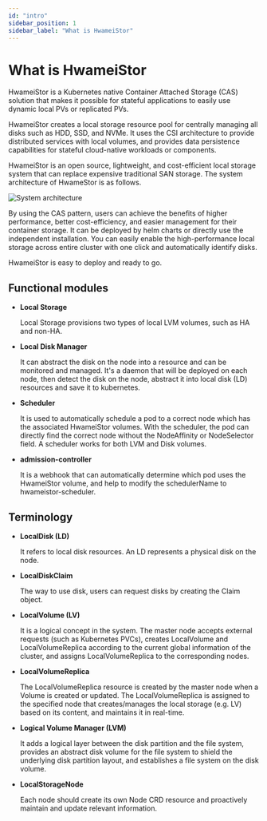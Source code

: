```yaml
---
id: "intro"
sidebar_position: 1
sidebar_label: "What is HwameiStor"
---
```


# What is HwameiStor

HwameiStor is a Kubernetes native Container Attached Storage (CAS) solution that makes it possible for stateful applications to easily use dynamic local PVs or replicated PVs.  

HwameiStor creates a local storage resource pool for centrally managing all disks such as HDD, SSD, and NVMe. It uses the CSI architecture to provide distributed services with local volumes, and provides data persistence capabilities for stateful cloud-native workloads or components.

HwameiStor is an open source, lightweight, and cost-efficient local storage system that can replace expensive traditional SAN storage. The system architecture of HwameStor is as follows.

![System architecture](img/architecture.png)

 By using the CAS pattern, users can achieve the benefits of higher performance, better cost-efficiency, and easier management for their container storage. It can be deployed by helm charts or directly use the independent installation. You can easily enable the high-performance local storage across entire cluster with one click and automatically identify disks.

HwameiStor is easy to deploy and ready to go.

## Functional modules

- **Local Storage**
  
  Local Storage provisions two types of local LVM volumes, such as HA and non-HA.

- **Local Disk Manager**
  
  It can abstract the disk on the node into a resource and can be monitored and managed. It's a daemon that will be deployed on each node, then detect the disk on the node, abstract it into local disk (LD) resources and save it to kubernetes.

- **Scheduler**
  
  It is used to automatically schedule a pod to a correct node which has the associated HwameiStor volumes. With the scheduler, the pod can directly find the correct node without the NodeAffinity or NodeSelector field. A scheduler works for both LVM and Disk volumes.

- **admission-controller**

  It is a webhook that can automatically determine which pod uses the HwameiStor volume, and help to modify the schedulerName to hwameistor-scheduler.

## Terminology

- **LocalDisk (LD)**
  
  It refers to local disk resources. An LD represents a physical disk on the node.

- **LocalDiskClaim**
  
  The way to use disk, users can request disks by creating the Claim object.

- **LocalVolume (LV)**
  
  It is a logical concept in the system. The master node accepts external requests (such as Kubernetes PVCs), creates LocalVolume and LocalVolumeReplica according to the current global information of the cluster, and assigns LocalVolumeReplica to the corresponding nodes.

- **LocalVolumeReplica**
  
  The LocalVolumeReplica resource is created by the master node when a Volume is created or updated. The LocalVolumeReplica is assigned to the specified node that creates/manages the local storage (e.g. LV) based on its content, and maintains it in real-time.

- **Logical Volume Manager (LVM)**
  
  It adds a logical layer between the disk partition and the file system, provides an abstract disk volume for the file system to shield the underlying disk partition layout, and establishes a file system on the disk volume.

- **LocalStorageNode**
  
  Each node should create its own Node CRD resource and proactively maintain and update relevant information.